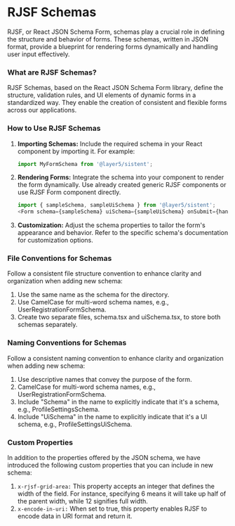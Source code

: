 # RJSF Schemas

RJSF, or React JSON Schema Form, schemas play a crucial role in defining the structure and behavior of forms. These schemas, written in JSON format, provide a blueprint for rendering forms dynamically and handling user input effectively.

### What are RJSF Schemas?

RJSF Schemas, based on the React JSON Schema Form library, define the structure, validation rules, and UI elements of dynamic forms in a standardized way. They enable the creation of consistent and flexible forms across our applications.

### How to Use RJSF Schemas

1. **Importing Schemas:**
   Include the required schema in your React component by importing it. For example:

   ```javascript
   import MyFormSchema from '@layer5/sistent';
   ```

1. **Rendering Forms:**
   Integrate the schema into your component to render the form dynamically. Use already created generic RJSF components or use RJSF Form component directly.

   ```javascript
   import { sampleSchema, sampleUiSchema } from '@layer5/sistent';
   <Form schema={sampleSchema} uiSchema={sampleUiSchema} onSubmit={handleFormSubmission} />;
   ```

1. **Customization:**
   Adjust the schema properties to tailor the form's appearance and behavior. Refer to the specific schema's documentation for customization options.

### File Conventions for Schemas

Follow a consistent file structure convention to enhance clarity and organization when adding new schema:

1. Use the same name as the schema for the directory.
1. Use CamelCase for multi-word schema names, e.g., UserRegistrationFormSchema.
1. Create two separate files, schema.tsx and uiSchema.tsx, to store both schemas separately.

### Naming Conventions for Schemas

Follow a consistent naming convention to enhance clarity and organization when adding new schema:

1. Use descriptive names that convey the purpose of the form.
1. CamelCase for multi-word schema names, e.g., UserRegistrationFormSchema.
1. Include "Schema" in the name to explicitly indicate that it's a schema, e.g., ProfileSettingsSchema.
1. Include "UiSchema" in the name to explicitly indicate that it's a UI schema, e.g., ProfileSettingsUiSchema.

### Custom Properties

In addition to the properties offered by the JSON schema, we have introduced the following custom properties that you can include in new schema:

1. `x-rjsf-grid-area:` This property accepts an integer that defines the width of the field. For instance, specifying 6 means it will take up half of the parent width, while 12 signifies full width.
1. `x-encode-in-uri:` When set to true, this property enables RJSF to encode data in URI format and return it.
